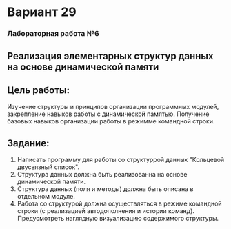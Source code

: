 # Вариант 29

### Лабораторная работа №6
## Реализация элементарных структур данных на основе динамической памяти

## Цель работы:
Изучение структуры и принципов организации программных модулей, закрепление навыков работы с динамической памятью. Получение базовых навыков организации работы в режимме командной строки.

## Задание:
1. Написать программу для работы со структуррой данных "Кольцевой двусвязный список".
2. Структура данных должна быть реализованна на основе динамической памяти.
3. Структура данных (поля и методы) должна быть описана в отдельном модуле.
4. Работа со структурой должна осуществляться в режиме командной строки (с реализацией автодополнения и истории команд). Предусмотреть наглядную визуализацию содержимого структуры.